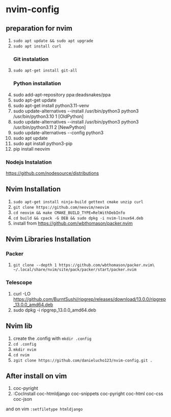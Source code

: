 # nvim-config 
## preparation for nvim 
  1. `sudo apt update && sudo apt upgrade`
  3. `sudo apt install curl`
     ### Git instalation
  4. `sudo apt-get install git-all`
     ### Python installation
  5. sudo add-apt-repository ppa:deadsnakes/ppa
  6. sudo apt-get update
  7. sudo apt-get install python3.11-venv
  8. sudo update-alternatives --install /usr/bin/python3 python3 /usr/bin/python3.10 1 [OldPython]
  9. sudo update-alternatives --install /usr/bin/python3 python3 /usr/bin/python3.11 2 [NewPython]
  10. sudo update-alternatives --config python3
  11. sudo apt update
  12. sudo apt install python3-pip
  13. pip install neovim

   ### Nodejs Instalation 
   https://github.com/nodesource/distributions
## Nvim Installation
  1. `sudo apt-get install ninja-build gettext cmake unzip curl`
  2. `git clone https://github.com/neovim/neovim`
  3. `cd neovim && make CMAKE_BUILD_TYPE=RelWithDebInfo`
  4. `cd build && cpack -G DEB && sudo dpkg -i nvim-linux64.deb`
  5. install from https://github.com/wbthomason/packer.nvim

## Nvim Libraries Installation
### Packer
1. `git clone --depth 1 https://github.com/wbthomason/packer.nvim\
 ~/.local/share/nvim/site/pack/packer/start/packer.nvim`
### Telescope
1. curl -LO https://github.com/BurntSushi/ripgrep/releases/download/13.0.0/ripgrep_13.0.0_amd64.deb
2. sudo dpkg -i ripgrep_13.0.0_amd64.deb

## Nvim lib 
1. create the .config with `mkdir .config`
2. `cd .config`
3. `mkdir nvim`
4. `cd nvim`
5. `zgit clone https://github.com/danielucho123/nvim-config.git .`

## After install on vim 
1. coc-pyright
4. :CocInstall coc-htmldjango coc-snippets coc-pyright coc-html coc-css coc-json

and on vim `:setfiletype htmldjango`
